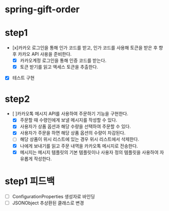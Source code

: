 # spring-gift-order
# step1
- [x]카카오 로그인을 통해 인가 코드를 받고, 인가 코드를 사용해 토큰을 받은 후 향후 카카오 API 사용을 준비한다.
    - [x] 카카오계정 로그인을 통해 인증 코드를 받는다.
    - [x] 토큰 받기를 읽고 액세스 토큰을 추출한다.
- [x] 테스트 구현
# step2
- [ ]카카오톡 메시지 API를 사용하여 주문하기 기능을 구현한다.
    - [x] 주문할 때 수령인에게 보낼 메시지를 작성할 수 있다.
    - [x] 사용자가 상품 옵션과 해당 수량을 선택하여 주문할 수 있다.
    - [x] 사용자가 주문을 하면 해당 상품 옵션의 수량이 차감된다.
    - [ ] 해당 상품이 위시 리스트에 있는 경우 위시 리스트에서 삭제한다.
    - [x] 나에게 보내기를 읽고 주문 내역을 카카오톡 메시지로 전송한다.
    - [x] 메시지는 메시지 템플릿의 기본 템플릿이나 사용자 정의 템플릿을 사용하여 자유롭게 작성한다.
# step1 피드백
- [ ] ConfigurationProperties 생성자로 바인딩
- [ ] JSONObject 추상환된 클래스로 변경